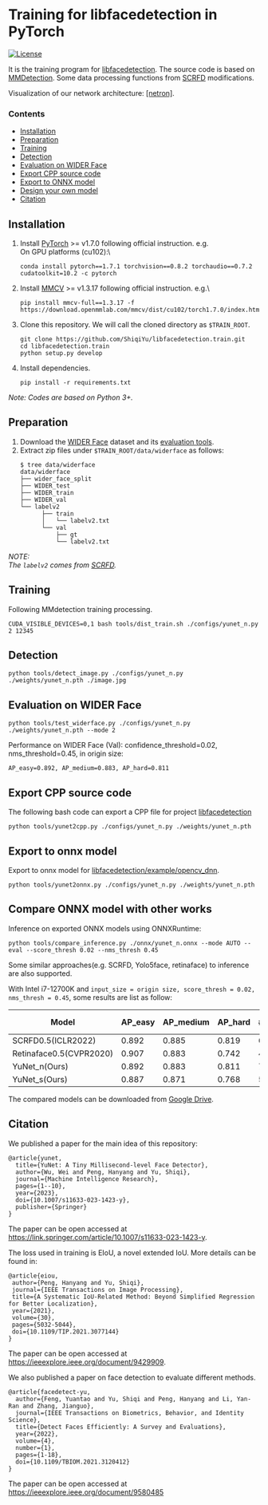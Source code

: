 # Training for libfacedetection in PyTorch

[![License](https://img.shields.io/badge/license-BSD-blue.svg)](LICENSE)

It is the training program for [libfacedetection](https://github.com/ShiqiYu/libfacedetection). The source code is based on [MMDetection](https://github.com/open-mmlab/mmdetection). Some data processing functions from [SCRFD](https://github.com/deepinsight/insightface/tree/master/detection/scrfd/mmdet) modifications.

Visualization of our network architecture: [\[netron\]](https://netron.app/?url=https://raw.githubusercontent.com/ShiqiYu/libfacedetection.train/master/onnx/yunet_n_320_320.onnx).


### Contents

- [Installation](#installation)
- [Preparation](#Preparation)
- [Training](#training)
- [Detection](#detection)
- [Evaluation on WIDER Face](#evaluation-on-wider-face)
- [Export CPP source code](#export-cpp-source-code)
- [Export to ONNX model](#export-to-onnx-model)
- [Design your own model](#design-your-own-model)
- [Citation](#citation)

## Installation

1. Install [PyTorch](https://pytorch.org/) >= v1.7.0 following official instruction. e.g.\
   On GPU platforms (cu102):\\
   ```shell
   conda install pytorch==1.7.1 torchvision==0.8.2 torchaudio==0.7.2 cudatoolkit=10.2 -c pytorch
   ```
2. Install [MMCV](https://github.com/open-mmlab/mmcv) >= v1.3.17 following official instruction. e.g.\\
   ```shell
   pip install mmcv-full==1.3.17 -f https://download.openmmlab.com/mmcv/dist/cu102/torch1.7.0/index.html
   ```
3. Clone this repository. We will call the cloned directory as `$TRAIN_ROOT`.
   ```Shell
   git clone https://github.com/ShiqiYu/libfacedetection.train.git
   cd libfacedetection.train
   python setup.py develop
   ```
4. Install dependencies.
   ```shell
   pip install -r requirements.txt
   ```

_Note: Codes are based on Python 3+._

## Preparation

1. Download the [WIDER Face](http://shuoyang1213.me/WIDERFACE/) dataset and its [evaluation tools](http://shuoyang1213.me/WIDERFACE/support/eval_script/eval_tools.zip).
2. Extract zip files under `$TRAIN_ROOT/data/widerface` as follows:
   ```shell
   $ tree data/widerface
   data/widerface
   ├── wider_face_split
   ├── WIDER_test
   ├── WIDER_train
   ├── WIDER_val
   └── labelv2
         ├── train
         │   └── labelv2.txt
         └── val
             ├── gt
             └── labelv2.txt
   ```

_NOTE: \
The `labelv2` comes from [SCRFD](https://github.com/deepinsight/insightface/tree/master/detection/scrfd)._

## Training

Following MMdetection training processing.

```Shell
CUDA_VISIBLE_DEVICES=0,1 bash tools/dist_train.sh ./configs/yunet_n.py 2 12345
```

## Detection

```Shell
python tools/detect_image.py ./configs/yunet_n.py ./weights/yunet_n.pth ./image.jpg
```

## Evaluation on WIDER Face

```shell
python tools/test_widerface.py ./configs/yunet_n.py ./weights/yunet_n.pth --mode 2
```

Performance on WIDER Face (Val): confidence_threshold=0.02, nms_threshold=0.45, in origin size:

```
AP_easy=0.892, AP_medium=0.883, AP_hard=0.811
```

## Export CPP source code

The following bash code can export a CPP file for project [libfacedetection](https://github.com/ShiqiYu/libfacedetection)

```Shell
python tools/yunet2cpp.py ./configs/yunet_n.py ./weights/yunet_n.pth
```

## Export to onnx model

Export to onnx model for [libfacedetection/example/opencv_dnn](https://github.com/ShiqiYu/libfacedetection/tree/master/example/opencv_dnn).

```shell
python tools/yunet2onnx.py ./configs/yunet_n.py ./weights/yunet_n.pth
```

## Compare ONNX model with other works

Inference on exported ONNX models using ONNXRuntime:

```shell
python tools/compare_inference.py ./onnx/yunet_n.onnx --mode AUTO --eval --score_thresh 0.02 --nms_thresh 0.45
```

Some similar approaches(e.g. SCRFD, Yolo5face, retinaface) to inference are also supported.

With Intel i7-12700K and `input_size = origin size, score_thresh = 0.02, nms_thresh = 0.45`, some results are list as follow:

| Model                   | AP_easy | AP_medium | AP_hard | #Params | Params Ratio | MFlops (320x320) | FPS(320x320) |
| ----------------------- | ------- | --------- | ------- | ------- | ------------ | ---------------- | ------------ |
| SCRFD0.5(ICLR2022)      | 0.892   | 0.885     | 0.819   | 631,410 |     8.32x    |      184         |     284      |
| Retinaface0.5(CVPR2020) | 0.907   | 0.883     | 0.742   | 426,608 |     5.62X    |      245         |     235      |
| YuNet_n(Ours)           | 0.892   | 0.883     | 0.811   | 75,856  |     1.00x    |      149         |     456      |
| YuNet_s(Ours)           | 0.887   | 0.871     | 0.768   | 54,608  |     0.72x    |      96          |     537      |

The compared models can be downloaded from [Google Drive](https://drive.google.com/drive/folders/1PmnX0LPkQxGali2dvRqABr0VnE8OJ7FA?usp=sharing).

## Citation
We published a paper for the main idea of this repository:

```
@article{yunet,
  title={YuNet: A Tiny Millisecond-level Face Detector},
  author={Wu, Wei and Peng, Hanyang and Yu, Shiqi},
  journal={Machine Intelligence Research},
  pages={1--10},
  year={2023},
  doi={10.1007/s11633-023-1423-y},
  publisher={Springer}
}
```
The paper can be open accessed at https://link.springer.com/article/10.1007/s11633-023-1423-y.

The loss used in training is EIoU, a novel extended IoU. More details can be found in:

```
@article{eiou,
 author={Peng, Hanyang and Yu, Shiqi},
 journal={IEEE Transactions on Image Processing},
 title={A Systematic IoU-Related Method: Beyond Simplified Regression for Better Localization},
 year={2021},
 volume={30},
 pages={5032-5044},
 doi={10.1109/TIP.2021.3077144}
}
```

The paper can be open accessed at https://ieeexplore.ieee.org/document/9429909.

We also published a paper on face detection to evaluate different methods.

```
@article{facedetect-yu,
  author={Feng, Yuantao and Yu, Shiqi and Peng, Hanyang and Li, Yan-Ran and Zhang, Jianguo},
  journal={IEEE Transactions on Biometrics, Behavior, and Identity Science}, 
  title={Detect Faces Efficiently: A Survey and Evaluations}, 
  year={2022},
  volume={4},
  number={1},
  pages={1-18},
  doi={10.1109/TBIOM.2021.3120412}
}
```

The paper can be open accessed at https://ieeexplore.ieee.org/document/9580485
